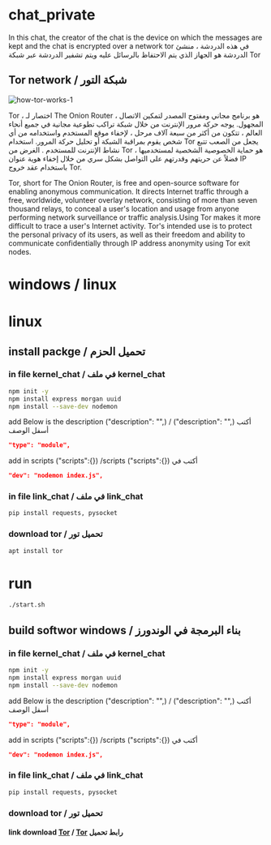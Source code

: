# chat_private
In this chat, the creator of the chat is the device on which the messages are kept and the chat is encrypted over a network tor 
في هذه الدردشة ، منشئ الدردشة هو الجهاز الذي يتم الاحتفاظ بالرسائل عليه ويتم تشفير الدردشة عبر شبكة 
Tor

## Tor network / شبكة التور

![how-tor-works-1](https://user-images.githubusercontent.com/112539184/213849299-13c5dd75-f794-41b8-a27c-3d4144c47585.png)

Tor ، اختصار لـ The Onion Router ، هو برنامج مجاني ومفتوح المصدر لتمكين الاتصال المجهول. يوجه حركة مرور الإنترنت من خلال شبكة تراكب تطوعية مجانية في جميع أنحاء العالم ، تتكون من أكثر من سبعة آلاف مرحل ، لإخفاء موقع المستخدم واستخدامه من أي شخص يقوم بمراقبة الشبكة أو تحليل حركة المرور. استخدام Tor يجعل من الصعب تتبع نشاط الإنترنت للمستخدم . الغرض من Tor هو حماية الخصوصية الشخصية لمستخدميها ، فضلاً عن حريتهم وقدرتهم على التواصل بشكل سري من خلال إخفاء هوية عنوان IP باستخدام عقد خروج Tor.

Tor, short for The Onion Router, is free and open-source software for enabling anonymous communication. It directs Internet traffic through a free, worldwide, volunteer overlay network, consisting of more than seven thousand relays, to conceal a user's location and usage from anyone performing network surveillance or traffic analysis.Using Tor makes it more difficult to trace a user's Internet activity. Tor's intended use is to protect the personal privacy of its users, as well as their freedom and ability to communicate confidentially through IP address anonymity using Tor exit nodes.

# windows / linux
# linux
## install packge / تحميل الحزم

### in file kernel_chat / في ملف kernel_chat
```sh
npm init -y
npm install express morgan uuid
npm install --save-dev nodemon
```
add Below is the description ("description": "",) / ("description": "",) أكتب أسفل الوصف 
```json
"type": "module",
```
add in scripts ("scripts":{}) /scripts ("scripts":{}) أكتب في 
```json
"dev": "nodemon index.js",
```
### in file link_chat  / في ملف link_chat
```sh
pip install requests, pysocket
```
### download tor / تحميل تور
```sh
apt install tor
```

# run
```sh
./start.sh
```
## build softwor windows / بناء البرمجة في الوندورز

### in file kernel_chat / في ملف kernel_chat
```sh
npm init -y
npm install express morgan uuid
npm install --save-dev nodemon
```
add Below is the description ("description": "",) / ("description": "",) أكتب أسفل الوصف 
```json
"type": "module",
```
add in scripts ("scripts":{}) /scripts ("scripts":{}) أكتب في 
```json
"dev": "nodemon index.js",
```
### in file link_chat  / في ملف link_chat
```sh
pip install requests, pysocket
```
### download tor / تحميل تور
#### link download [Tor](https://www.torproject.org/download/tor/) / [Tor](https://www.torproject.org/download/tor/) رابط تحميل 
